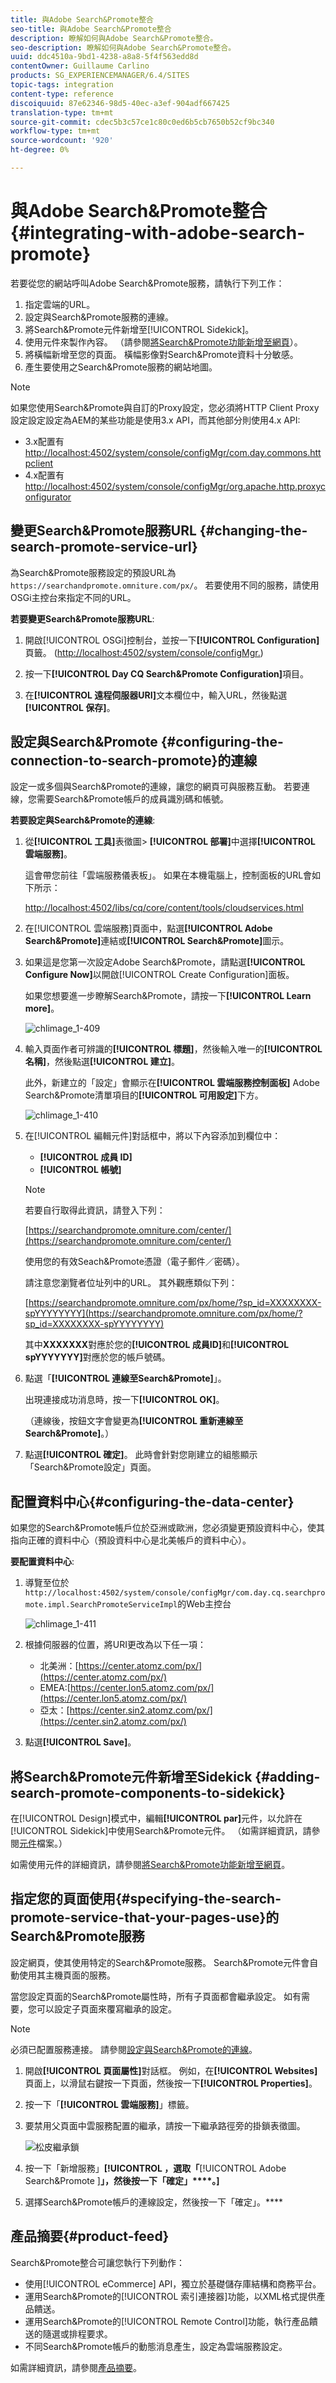 ```yaml
---
title: 與Adobe Search&Promote整合
seo-title: 與Adobe Search&Promote整合
description: 瞭解如何與Adobe Search&Promote整合。
seo-description: 瞭解如何與Adobe Search&Promote整合。
uuid: ddc4510a-9bd1-4238-a8a8-5f4f563edd8d
contentOwner: Guillaume Carlino
products: SG_EXPERIENCEMANAGER/6.4/SITES
topic-tags: integration
content-type: reference
discoiquuid: 87e62346-98d5-40ec-a3ef-904adf667425
translation-type: tm+mt
source-git-commit: cdec5b3c57ce1c80c0ed6b5cb7650b52cf9bc340
workflow-type: tm+mt
source-wordcount: '920'
ht-degree: 0%

---
```



# 與Adobe Search&amp;Promote整合{#integrating-with-adobe-search-promote}

若要從您的網站呼叫Adobe Search&amp;Promote服務，請執行下列工作：

1. 指定雲端的URL。
1. 設定與Search&amp;Promote服務的連線。
1. 將Search&amp;Promote元件新增至[!UICONTROL Sidekick]。
1. 使用元件來製作內容。 （請參閱[將Search&amp;Promote功能新增至網頁](/help/sites-authoring/search-and-promote.md)）。
1. 將橫幅新增至您的頁面。 橫幅影像對Search&amp;Promote資料十分敏感。
1. 產生要使用之Search&amp;Promote服務的網站地圖。

>[!NOTE]
>
>如果您使用Search&amp;Promote與自訂的Proxy設定，您必須將HTTP Client Proxy設定設定設定為AEM的某些功能是使用3.x API，而其他部分則使用4.x API:
>
>* 3.x配置有[http://localhost:4502/system/console/configMgr/com.day.commons.httpclient](http://localhost:4502/system/console/configMgr/com.day.commons.httpclient)
>* 4.x配置有[http://localhost:4502/system/console/configMgr/org.apache.http.proxyconfigurator](http://localhost:4502/system/console/configMgr/org.apache.http.proxyconfigurator)

>



## 變更Search&amp;Promote服務URL {#changing-the-search-promote-service-url}

為Search&amp;Promote服務設定的預設URL為`https://searchandpromote.omniture.com/px/`。 若要使用不同的服務，請使用OSGi主控台來指定不同的URL。

**若要變更Search&amp;Promote服務URL**:

1. 開啟[!UICONTROL OSGi]控制台，並按一下&#x200B;**[!UICONTROL Configuration]**&#x200B;頁籤。 ([http://localhost:4502/system/console/configMgr.](http://localhost:4502/system/console/configMgr))

1. 按一下&#x200B;**[!UICONTROL Day CQ Search&amp;Promote Configuration]**&#x200B;項目。
1. 在&#x200B;**[!UICONTROL 遠程伺服器URI]**&#x200B;文本欄位中，輸入URL，然後點選&#x200B;**[!UICONTROL 保存]**。

## 設定與Search&amp;Promote {#configuring-the-connection-to-search-promote}的連線

設定一或多個與Search&amp;Promote的連線，讓您的網頁可與服務互動。 若要連線，您需要Search&amp;Promote帳戶的成員識別碼和帳號。

**若要設定與Search&amp;Promote的連線**:

1. 從&#x200B;**[!UICONTROL 工具]**&#x200B;表徵圖> **[!UICONTROL 部署]**&#x200B;中選擇&#x200B;**[!UICONTROL 雲端服務]**。

   這會帶您前往「雲端服務儀表板」。 如果在本機電腦上，控制面板的URL會如下所示：

   [http://localhost:4502/libs/cq/core/content/tools/cloudservices.html](http://localhost:4502/libs/cq/core/content/tools/cloudservices.html)

1. 在[!UICONTROL 雲端服務]頁面中，點選&#x200B;**[!UICONTROL Adobe Search&amp;Promote]**&#x200B;連結或&#x200B;**[!UICONTROL Search&amp;Promote]**&#x200B;圖示。

1. 如果這是您第一次設定Adobe Search&amp;Promote，請點選&#x200B;**[!UICONTROL Configure Now]**&#x200B;以開啟[!UICONTROL Create Configuration]面板。

   如果您想要進一步瞭解Search&amp;Promote，請按一下&#x200B;**[!UICONTROL Learn more]**。

   ![chlimage_1-409](assets/chlimage_1-409.png)

1. 輸入頁面作者可辨識的&#x200B;**[!UICONTROL 標題]**，然後輸入唯一的&#x200B;**[!UICONTROL 名稱]**，然後點選&#x200B;**[!UICONTROL 建立]**。

   此外，新建立的「設定」會顯示在&#x200B;**[!UICONTROL 雲端服務控制面板]** Adobe Search&amp;Promote清單項目的&#x200B;**[!UICONTROL 可用設定]**&#x200B;下方。

   ![chlimage_1-410](assets/chlimage_1-410.png)

1. 在[!UICONTROL 編輯元件]對話框中，將以下內容添加到欄位中：

   * **[!UICONTROL 成員 ID]**
   * **[!UICONTROL 帳號]**

   >[!NOTE]
   >
   >若要自行取得此資訊，請登入下列：
   >
   >[https://searchandpromote.omniture.com/center/](https://searchandpromote.omniture.com/center/)
   >
   >使用您的有效Seach&amp;Promote憑證（電子郵件／密碼）。
   >
   >請注意您瀏覽者位址列中的URL。 其外觀應類似下列：
   >
   >[](https://searchandpromote.omniture.com/px/home/?sp_id=XXXXXXXX-spYYYYYYYY)
   >
   >[https://searchandpromote.omniture.com/px/home/?sp_id=XXXXXXXX-spYYYYYYYY](https://searchandpromote.omniture.com/px/home/?sp_id=XXXXXXXX-spYYYYYYYY)
   >
   >其中&#x200B;**XXXXXXX**&#x200B;對應於您的&#x200B;**[!UICONTROL 成員ID]**&#x200B;和&#x200B;**[!UICONTROL spYYYYYYY]**&#x200B;對應於您的帳戶號碼。

1. 點選「**[!UICONTROL 連線至Search&amp;Promote]**」。

   出現連接成功消息時，按一下&#x200B;**[!UICONTROL OK]**。

   （連線後，按鈕文字會變更為&#x200B;**[!UICONTROL 重新連線至Search&amp;Promote]**。）

1. 點選&#x200B;**[!UICONTROL 確定]**。 此時會針對您剛建立的組態顯示「Search&amp;Promote設定」頁面。

## 配置資料中心{#configuring-the-data-center}

如果您的Search&amp;Promote帳戶位於亞洲或歐洲，您必須變更預設資料中心，使其指向正確的資料中心（預設資料中心是北美帳戶的資料中心）。

**要配置資料中心**:

1. 導覽至位於`http://localhost:4502/system/console/configMgr/com.day.cq.searchpromote.impl.SearchPromoteServiceImpl`的Web主控台

   ![chlimage_1-411](assets/chlimage_1-411.png)

1. 根據伺服器的位置，將URI更改為以下任一項：

   * 北美洲：[https://center.atomz.com/px/](https://center.atomz.com/px/)
   * EMEA:[https://center.lon5.atomz.com/px/](https://center.lon5.atomz.com/px/)
   * 亞太：[https://center.sin2.atomz.com/px/](https://center.sin2.atomz.com/px/)

1. 點選&#x200B;**[!UICONTROL Save]**。

## 將Search&amp;Promote元件新增至Sidekick {#adding-search-promote-components-to-sidekick}

在[!UICONTROL Design]模式中，編輯&#x200B;**[!UICONTROL par]**&#x200B;元件，以允許在[!UICONTROL Sidekick]中使用Search&amp;Promote元件。 （如需詳細資訊，請參閱[元件](/help/sites-developing/components.md)檔案。）

如需使用元件的詳細資訊，請參閱[將Search&amp;Promote功能新增至網頁](/help/sites-authoring/search-and-promote.md)。

## 指定您的頁面使用{#specifying-the-search-promote-service-that-your-pages-use}的Search&amp;Promote服務

設定網頁，使其使用特定的Search&amp;Promote服務。 Search&amp;Promote元件會自動使用其主機頁面的服務。

當您設定頁面的Search&amp;Promote屬性時，所有子頁面都會繼承設定。 如有需要，您可以設定子頁面來覆寫繼承的設定。

>[!NOTE]
>
>必須已配置服務連接。 請參閱[設定與Search&amp;Promote的連線](#configuring-the-connection-to-search-promote)。

1. 開啟&#x200B;**[!UICONTROL 頁面屬性]**&#x200B;對話框。 例如，在&#x200B;**[!UICONTROL Websites]**&#x200B;頁面上，以滑鼠右鍵按一下頁面，然後按一下&#x200B;**[!UICONTROL Properties]**。

1. 按一下「**[!UICONTROL 雲端服務]**」標籤。

1. 要禁用父頁面中雲服務配置的繼承，請按一下繼承路徑旁的掛鎖表徵圖。

   ![松皮繼承鎖](assets/sandpinheritpadlock.png)

1. 按一下「新增服務」**[!UICONTROL ，選取「**[!UICONTROL  Adobe Search&amp;Promote ]**」，然後按一下「確定」****。]**

1. 選擇Search&amp;Promote帳戶的連線設定，然後按一下「確定」。****

## 產品摘要{#product-feed}

Search&amp;Promote整合可讓您執行下列動作：

* 使用[!UICONTROL eCommerce] API，獨立於基礎儲存庫結構和商務平台。
* 運用Search&amp;Promote的[!UICONTROL 索引連接器]功能，以XML格式提供產品饋送。
* 運用Search&amp;Promote的[!UICONTROL Remote Control]功能，執行產品饋送的隨選或排程要求。
* 不同Search&amp;Promote帳戶的動態消息產生，設定為雲端服務設定。

如需詳細資訊，請參閱[產品摘要](/help/sites-administering/product-feed.md)。
